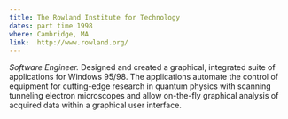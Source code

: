 ```yaml
---
title: The Rowland Institute for Technology
dates: part time 1998
where: Cambridge, MA
link:  http://www.rowland.org/
---
```


*Software Engineer.*
Designed and created a graphical, integrated suite of applications for Windows 95/98. The applications automate the control of equipment for cutting-edge research in quantum physics with scanning tunneling electron microscopes and allow on-the-fly graphical analysis of acquired data within a graphical user interface.
